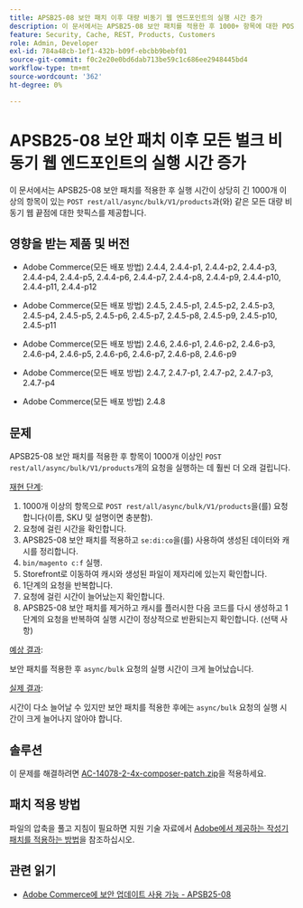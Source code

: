 ```yaml
---
title: APSB25-08 보안 패치 이후 대량 비동기 웹 엔드포인트의 실행 시간 증가
description: 이 문서에서는 APSB25-08 보안 패치를 적용한 후 1000+ 항목에 대한 POST rest/all/async/bulk/V1/products 요청에서 실행 시간이 크게 증가하는 문제에 대한 핫픽스를 제공합니다.
feature: Security, Cache, REST, Products, Customers
role: Admin, Developer
exl-id: 784a48cb-1ef1-432b-b09f-ebcbb9bebf01
source-git-commit: f0c2e20e0bd6dab713be59c1c686ee2948445bd4
workflow-type: tm+mt
source-wordcount: '362'
ht-degree: 0%

---
```


# APSB25-08 보안 패치 이후 모든 벌크 비동기 웹 엔드포인트의 실행 시간 증가

이 문서에서는 APSB25-08 보안 패치를 적용한 후 실행 시간이 상당히 긴 1000개 이상의 항목이 있는 `POST rest/all/async/bulk/V1/products`과(와) 같은 모든 대량 비동기 웹 끝점에 대한 핫픽스를 제공합니다.

## 영향을 받는 제품 및 버전

* Adobe Commerce(모든 배포 방법) 2.4.4, 2.4.4-p1, 2.4.4-p2, 2.4.4-p3, 2.4.4-p4, 2.4.4-p5, 2.4.4-p6, 2.4.4-p7, 2.4.4-p8, 2.4.4-p9, 2.4.4-p10, 2.4.4-p11, 2.4.4-p12

* Adobe Commerce(모든 배포 방법) 2.4.5, 2.4.5-p1, 2.4.5-p2, 2.4.5-p3, 2.4.5-p4, 2.4.5-p5, 2.4.5-p6, 2.4.5-p7, 2.4.5-p8, 2.4.5-p9, 2.4.5-p10, 2.4.5-p11

* Adobe Commerce(모든 배포 방법) 2.4.6, 2.4.6-p1, 2.4.6-p2, 2.4.6-p3, 2.4.6-p4, 2.4.6-p5, 2.4.6-p6, 2.4.6-p7, 2.4.6-p8, 2.4.6-p9

* Adobe Commerce(모든 배포 방법) 2.4.7, 2.4.7-p1, 2.4.7-p2, 2.4.7-p3, 2.4.7-p4

* Adobe Commerce(모든 배포 방법) 2.4.8

## 문제

APSB25-08 보안 패치를 적용한 후 항목이 1000개 이상인 `POST rest/all/async/bulk/V1/products`개의 요청을 실행하는 데 훨씬 더 오래 걸립니다.

<u>재현 단계</u>:

1. 1000개 이상의 항목으로 `POST rest/all/async/bulk/V1/products`을(를) 요청합니다(이름, SKU 및 설명이면 충분함).
1. 요청에 걸린 시간을 확인합니다.
1. APSB25-08 보안 패치를 적용하고 `se:di:co`을(를) 사용하여 생성된 데이터와 캐시를 정리합니다.
1. `bin/magento c:f` 실행.
1. Storefront로 이동하여 캐시와 생성된 파일이 제자리에 있는지 확인합니다.
1. 1단계의 요청을 반복합니다.
1. 요청에 걸린 시간이 늘어났는지 확인합니다.
1. APSB25-08 보안 패치를 제거하고 캐시를 플러시한 다음 코드를 다시 생성하고 1단계의 요청을 반복하여 실행 시간이 정상적으로 반환되는지 확인합니다. (선택 사항)

<u>예상 결과</u>:

보안 패치를 적용한 후 `async/bulk` 요청의 실행 시간이 크게 늘어났습니다.

<u>실제 결과</u>:

시간이 다소 늘어날 수 있지만 보안 패치를 적용한 후에는 `async/bulk` 요청의 실행 시간이 크게 늘어나지 않아야 합니다.

## 솔루션

이 문제를 해결하려면 [AC-14078-2-4x-composer-patch.zip](assets/AC-14078-2-4x-composer-patch.zip)을 적용하세요.

## 패치 적용 방법

파일의 압축을 풀고 지침이 필요하면 지원 기술 자료에서 [Adobe에서 제공하는 작성기 패치를 적용하는 방법](https://experienceleague.adobe.com/docs/commerce-knowledge-base/kb/how-to/how-to-apply-a-composer-patch-provided-by-magento.html)을 참조하십시오.

## 관련 읽기

* [Adobe Commerce에 보안 업데이트 사용 가능 - APSB25-08](https://experienceleague.adobe.com/en/docs/experience-cloud-kcs/kbarticles/ka-27149)
